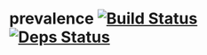 # prevalence [![Build Status](https://travis-ci.org/agnaldo4j/prevalence.svg?branch=develop)](https://travis-ci.org/agnaldo4j/prevalence) [![Deps Status](https://beta.hexfaktor.org/badge/all/github/agnaldo4j/prevalence.svg)](https://beta.hexfaktor.org/github/agnaldo4j/prevalence)